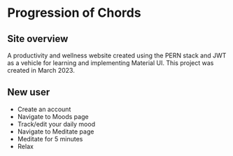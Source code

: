 # Progression of Chords

## Site overview

A productivity and wellness website created using the PERN stack and JWT as a vehicle for learning and implementing Material UI. This project was created in March 2023.

## New user

- Create an account
- Navigate to Moods page
- Track/edit your daily mood
- Navigate to Meditate page
- Meditate for 5 minutes
- Relax
